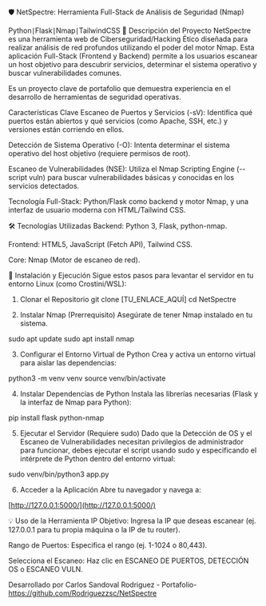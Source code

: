 🛡️ NetSpectre: Herramienta Full-Stack de Análisis de Seguridad (Nmap)

Python∣Flask∣Nmap∣TailwindCSS
📝 Descripción del Proyecto
NetSpectre es una herramienta web de Ciberseguridad/Hacking Ético diseñada para realizar análisis de red profundos utilizando el poder del motor Nmap. Esta aplicación Full-Stack (Frontend y Backend) permite a los usuarios escanear un host objetivo para descubrir servicios, determinar el sistema operativo y buscar vulnerabilidades comunes.

Es un proyecto clave de portafolio que demuestra experiencia en el desarrollo de herramientas de seguridad operativas.

Características Clave
Escaneo de Puertos y Servicios (-sV): Identifica qué puertos están abiertos y qué servicios (como Apache, SSH, etc.) y versiones están corriendo en ellos.

Detección de Sistema Operativo (-O): Intenta determinar el sistema operativo del host objetivo (requiere permisos de root).

Escaneo de Vulnerabilidades (NSE): Utiliza el Nmap Scripting Engine (--script vuln) para buscar vulnerabilidades básicas y conocidas en los servicios detectados.

Tecnología Full-Stack: Python/Flask como backend y motor Nmap, y una interfaz de usuario moderna con HTML/Tailwind CSS.

🛠️ Tecnologías Utilizadas
Backend: Python 3, Flask, python-nmap.

Frontend: HTML5, JavaScript (Fetch API), Tailwind CSS.

Core: Nmap (Motor de escaneo de red).

🚀 Instalación y Ejecución
Sigue estos pasos para levantar el servidor en tu entorno Linux (como Crostini/WSL):

1. Clonar el Repositorio
git clone [TU_ENLACE_AQUÍ]
cd NetSpectre


2. Instalar Nmap (Prerrequisito)
Asegúrate de tener Nmap instalado en tu sistema.

sudo apt update
sudo apt install nmap


3. Configurar el Entorno Virtual de Python
Crea y activa un entorno virtual para aislar las dependencias:

python3 -m venv venv
source venv/bin/activate


4. Instalar Dependencias de Python
Instala las librerías necesarias (Flask y la interfaz de Nmap para Python):

pip install flask python-nmap


5. Ejecutar el Servidor (Requiere sudo)
Dado que la Detección de OS y el Escaneo de Vulnerabilidades necesitan privilegios de administrador para funcionar, debes ejecutar el script usando sudo y especificando el intérprete de Python dentro del entorno virtual:

sudo venv/bin/python3 app.py


6. Acceder a la Aplicación
Abre tu navegador y navega a:

[http://127.0.0.1:5000/](http://127.0.0.1:5000/)


💡 Uso de la Herramienta
IP Objetivo: Ingresa la IP que deseas escanear (ej. 127.0.0.1 para tu propia máquina o la IP de tu router).

Rango de Puertos: Especifica el rango (ej. 1-1024 o 80,443).

Selecciona el Escaneo: Haz clic en ESCANEO DE PUERTOS, DETECCIÓN OS o ESCANEO VULN.

Desarrollado por Carlos Sandoval Rodriguez - Portafolio-https://github.com/Rodriguezzsc/NetSpectre

